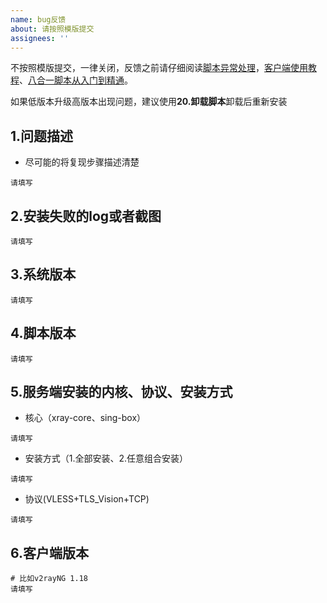 ```yaml
---
name: bug反馈 
about: 请按照模版提交
assignees: ''
---
```


不按照模版提交，一律关闭，反馈之前请仔细阅读[脚本异常处理](https://www.v2ray-agent.com/archives/1684115970026)，[客户端使用教程](https://www.v2ray-agent.com/archives/1695534611317)、[八合一脚本从入门到精通](https://www.v2ray-agent.com/archives/1710141233)。

如果低版本升级高版本出现问题，建议使用**20.卸载脚本**卸载后重新安装


## 1.问题描述
- 尽可能的将复现步骤描述清楚
```
请填写
```

## 2.安装失败的log或者截图
```
请填写
```

## 3.系统版本
```
请填写
```

## 4.脚本版本
```
请填写
```

## 5.服务端安装的内核、协议、安装方式
- 核心（xray-core、sing-box）
```
请填写
```
- 安装方式（1.全部安装、2.任意组合安装）
```
请填写
```  
- 协议(VLESS+TLS_Vision+TCP)
```
请填写
```  
## 6.客户端版本
```
# 比如v2rayNG 1.18
请填写
```
